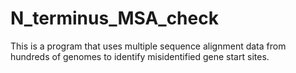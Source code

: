 # N_terminus_MSA_check
This is a program that uses multiple sequence alignment data from hundreds of genomes to identify misidentified gene start sites. 
